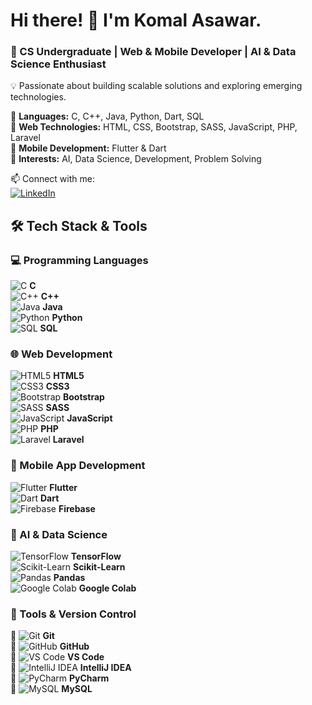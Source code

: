 # Hi there! 👋 I'm Komal Asawar.  
### 🚀 CS Undergraduate | Web & Mobile Developer | AI & Data Science Enthusiast  
💡 Passionate about building scalable solutions and exploring emerging technologies. 

🔹 **Languages:** C, C++, Java, Python, Dart, SQL  
🔹 **Web Technologies:** HTML, CSS, Bootstrap, SASS, JavaScript, PHP, Laravel  
🔹 **Mobile Development:** Flutter & Dart  
🔹 **Interests:** AI, Data Science, Development, Problem Solving  

📫 Connect with me: <br>
[![LinkedIn](www.linkedin.com/in/komal-asawar-30b540252)](https://linkedin.com/in/your-profile)   

  ## 🛠️ Tech Stack & Tools    
### **💻 Programming Languages**  
![C](https://img.icons8.com/color/30/000000/c-programming.png) **C**  
![C++](https://img.icons8.com/color/30/000000/c-plus-plus-logo.png) **C++**  
![Java](https://img.icons8.com/color/30/000000/java-coffee-cup-logo.png) **Java**  
![Python](https://img.icons8.com/color/30/000000/python.png) **Python**  
![SQL](https://img.icons8.com/external-flat-juicy-fish/30/000000/external-sql-coding-and-development-flat-flat-juicy-fish.png) **SQL**  

### **🌐 Web Development**  
![HTML5](https://img.icons8.com/color/30/000000/html-5.png) **HTML5**  
![CSS3](https://img.icons8.com/color/30/000000/css3.png) **CSS3**  
![Bootstrap](https://img.icons8.com/color/30/000000/bootstrap.png) **Bootstrap**  
![SASS](https://img.icons8.com/color/30/000000/sass.png) **SASS**  
![JavaScript](https://img.icons8.com/color/30/000000/javascript--v1.png) **JavaScript**  
![PHP](https://img.icons8.com/officel/30/000000/php-logo.png) **PHP**  
![Laravel](https://img.icons8.com/fluency/30/000000/laravel.png) **Laravel**  

### **📱 Mobile App Development**  
![Flutter](https://img.icons8.com/color/30/000000/flutter.png) **Flutter**  
![Dart](https://img.icons8.com/color/30/000000/dart.png) **Dart**  
![Firebase](https://img.icons8.com/color/30/000000/firebase.png) **Firebase**  

### **🧠 AI & Data Science**  
![TensorFlow](https://img.icons8.com/color/30/000000/tensorflow.png) **TensorFlow**  
![Scikit-Learn](https://img.icons8.com/color/30/000000/artificial-intelligence.png) **Scikit-Learn**  
![Pandas](https://img.icons8.com/color/30/000000/pandas.png) **Pandas**  
![Google Colab](https://img.icons8.com/color/30/000000/google-colab.png) **Google Colab**  

### **🔧 Tools & Version Control**  
🔹 ![Git](https://img.icons8.com/color/30/000000/git.png) **Git**  
🔹 ![GitHub](https://img.icons8.com/glyph-neue/30/ffffff/github.png) **GitHub**  
🔹 ![VS Code](https://img.icons8.com/color/30/000000/visual-studio-code-2019.png) **VS Code**  
🔹 ![IntelliJ IDEA](https://img.icons8.com/color/30/000000/intellij-idea.png) **IntelliJ IDEA**  
🔹 ![PyCharm](https://img.icons8.com/color/30/000000/pycharm.png) **PyCharm**  
🔹 ![MySQL](https://img.icons8.com/color/30/000000/mysql-logo.png) **MySQL**  
 
